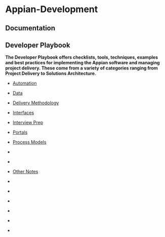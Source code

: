 # Appian-Development

## Documentation
## Developer Playbook 
**The Developer Playbook offers checklists, tools, techniques, examples and best practices for implementing the Appian software and managing project delivery. These come from a variety of categories ranging from Project Delivery to Solutions Architecture.**

- [Automation](./Automation/Automation.md)
- [Data](./Data/README.md)
- [Delivery Methodology]()
- [Interfaces](./Interfaces/README.md)
- [Interview Prep](./InterviewPrep/README.md)
- [Portals](./Portals/README.md)
- [Process Models](./ProcessModels/README.md)
- []()
- []()
- [Other Notes](./Notes/README.md)

- []()
- []()
- []()
- []()
- []()
- []()